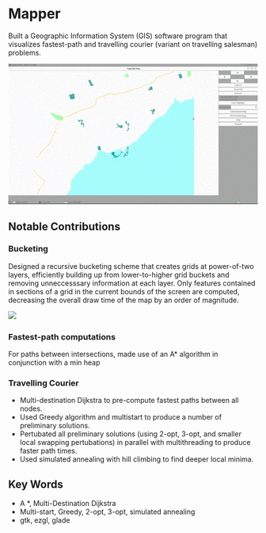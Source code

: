 # Mapper

Built a Geographic Information System (GIS) software program that visualizes fastest-path and travelling courier (variant on travelling salesman) problems.

![](https://github.com/Evelyn-he/Mapper/blob/main/Map.gif)

## Notable Contributions

### Bucketing
Designed a recursive bucketing scheme that creates grids at power-of-two layers, efficiently building up from lower-to-higher grid buckets and removing unneccesssary information at each layer. Only features contained in sections of a grid in the current bounds of the screen are computed, decreasing the overall draw time of the map by an order of magnitude.

![](https://github.com/Evelyn-he/Mapper/blob/main/grid_lines.gif)

### Fastest-path computations
For paths between intersections, made use of an A* algorithm in conjunction with a min heap

### Travelling Courier

* Multi-destination Dijkstra to pre-compute fastest paths between all nodes.
* Used Greedy algorithm and multistart to produce a number of preliminary solutions.
* Pertubated all preliminary solutions (using 2-opt, 3-opt, and smaller local swapping pertubations) in parallel with multithreading to produce faster path times.
* Used simulated annealing with hill climbing to find deeper local minima. 

## Key Words
* A *, Multi-Destination Dijkstra 
* Multi-start, Greedy, 2-opt, 3-opt, simulated annealing
* gtk, ezgl, glade
